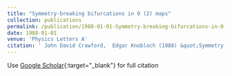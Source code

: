 ```yaml
---
title: "Symmetry-breaking bifurcations in O (2) maps"
collection: publications
permalink: /publication/1988-01-01-Symmetry-breaking-bifurcations-in-O-2-maps
date: 1988-01-01
venue: 'Physics Letters A'
citation: ' John David Crawford,  Edgar Knobloch (1988) &quot;Symmetry-breaking bifurcations in O (2) maps.&quot; <i>Physics Letters A</i>. 128, 327--331.'
---
```

Use [Google Scholar](https://scholar.google.com/scholar?q=Symmetry+breaking+bifurcations+in+O+(2)+maps){:target="_blank"} for full citation